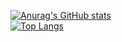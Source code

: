 [![Anurag's GitHub stats](https://github-readme-stats.vercel.app/api?username=Xenos-134&count_private=true&show_icons=true)](https://github.com/anuraghazra/github-readme-stats) </br>
[![Top Langs](https://github-readme-stats.vercel.app/api/top-langs/?username=Xenos-134&layout=compact)](https://github.com/anuraghazra/github-readme-stats)
